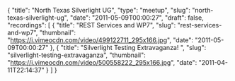 {
  "title": "North Texas Silverlight UG",
  "type": "meetup",
  "slug": "north-texas-silverlight-ug",
  "date": "2011-05-09T00:00:27",
  "draft": false,
  "recordings": [
    {
      "title": "REST Services and WP7",
      "slug": "rest-services-and-wp7",
      "thumbnail": "https://i.vimeocdn.com/video/499122711_295x166.jpg",
      "date": "2011-05-09T00:00:27"
    },
    {
      "title": "Silverlight Testing Extravaganza! ",
      "slug": "silverlight-testing-extravaganza",
      "thumbnail": "https://i.vimeocdn.com/video/500558222_295x166.jpg",
      "date": "2011-04-11T22:14:37"
    }
  ]
}